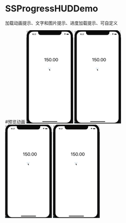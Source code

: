 # SSProgressHUDDemo
加载动画提示、文字和图片提示、进度加载提示、可自定义

#预览动画
<img src="https://github.com/namesubai/SSCountingLabel/blob/master/自增数字.gif" width = 30% height = 30% />
<img src="https://github.com/namesubai/SSCountingLabel/blob/master/自增数字.gif" width = 30% height = 30% />
<img src="https://github.com/namesubai/SSCountingLabel/blob/master/自增数字.gif" width = 30% height = 30% />
<img src="https://github.com/namesubai/SSCountingLabel/blob/master/自增数字.gif" width = 30% height = 30% />
